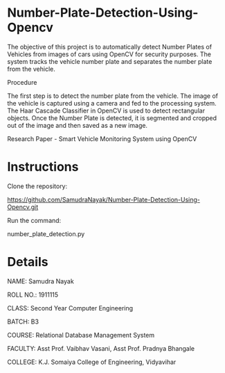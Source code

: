 # Number-Plate-Detection-Using-Opencv

The objective of this project is to automatically detect Number Plates of Vehicles from images of cars using OpenCV for security purposes. The system tracks the vehicle number plate and separates the number plate from the vehicle. 

Procedure

The first step is to detect the number plate from the vehicle. The image of the vehicle is captured using a camera and fed to the processing system. The Haar Cascade Classifier in OpenCV is used to detect rectangular objects. Once the Number Plate is detected, it is segmented and cropped out of the image and then saved as a new image.

Research Paper - Smart Vehicle Monitoring System using OpenCV

# Instructions

Clone the repository:

https://github.com/SamudraNayak/Number-Plate-Detection-Using-Opencv.git

Run the command:

number_plate_detection.py

# Details

NAME: Samudra Nayak

ROLL NO.: 1911115

CLASS: Second Year Computer Engineering 

BATCH: B3

COURSE: Relational Database Management System

FACULTY: Asst Prof. Vaibhav Vasani, Asst Prof. Pradnya Bhangale

COLLEGE: K.J. Somaiya College of Engineering, Vidyavihar
